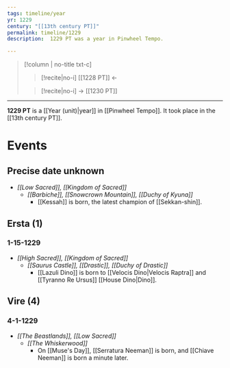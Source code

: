 ```yaml
---
tags: timeline/year 
yr: 1229
century: "[[13th century PT]]"
permalink: timeline/1229
description:  1229 PT was a year in Pinwheel Tempo.

---
```

>[!column | no-title txt-c]
>>[!recite|no-i] [[1228 PT]] ←
>
>> [!recite|no-i] → [[1230 PT]]

---
**1229 PT** is a [[Year (unit)|year]] in [[Pinwheel Tempo]]. It took place in the [[13th century PT]]. 

# Events
## Precise date unknown
- *[[Low Sacred]], [[Kingdom of Sacred]]*
    - *[[Barbiche]], [[Snowcrown Mountain]], [[Duchy of Kyuna]]*
        - [[Kessah]] is born, the latest champion of [[Sekkan-shin]].
## Ersta (1)
### 1-15-1229
- *[[High Sacred]], [[Kingdom of Sacred]]*
    - *[[Saurus Castle]], [[Drastic]], [[Duchy of Drastic]]*
        - [[Lazuli Dino]] is born to [[Velocis Dino|Velocis Raptra]] and [[Tyranno Re Ursus]] [[House Dino|Dino]].

## Vire (4)
### 4-1-1229
- *[[The Beastlands]], [[Low Sacred]]*
    - *[[The Whiskerwood]]*
        - On [[Muse's Day]], [[Serratura Neeman]] is born, and [[Chiave Neeman]] is born a minute later.
